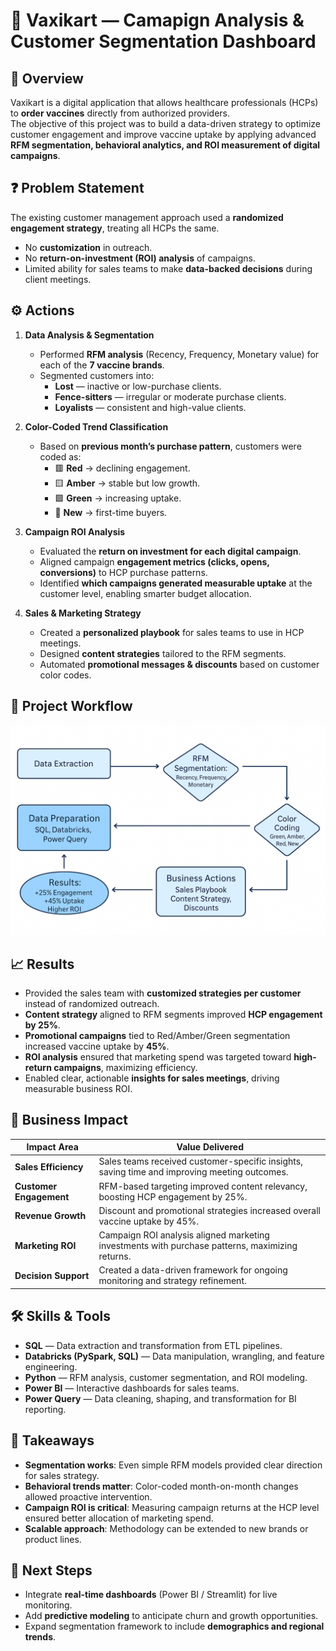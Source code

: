 # 💉 Vaxikart — Camapign Analysis & Customer Segmentation Dashboard

## 📖 Overview
Vaxikart is a digital application that allows healthcare professionals (HCPs) to **order vaccines** directly from authorized providers.  
The objective of this project was to build a data-driven strategy to optimize customer engagement and improve vaccine uptake by applying advanced **RFM segmentation, behavioral analytics, and ROI measurement of digital campaigns**.

## ❓ Problem Statement
The existing customer management approach used a **randomized engagement strategy**, treating all HCPs the same.  
- No **customization** in outreach.  
- No **return-on-investment (ROI) analysis** of campaigns.  
- Limited ability for sales teams to make **data-backed decisions** during client meetings.  

## ⚙️ Actions
1. **Data Analysis & Segmentation**
   - Performed **RFM analysis** (Recency, Frequency, Monetary value) for each of the **7 vaccine brands**.  
   - Segmented customers into:  
     - **Lost** — inactive or low-purchase clients.  
     - **Fence-sitters** — irregular or moderate purchase clients.  
     - **Loyalists** — consistent and high-value clients.  

2. **Color-Coded Trend Classification**
   - Based on **previous month’s purchase pattern**, customers were coded as:  
     - 🟥 **Red** → declining engagement.  
     - 🟨 **Amber** → stable but low growth.  
     - 🟩 **Green** → increasing uptake.  
     - 🔵 **New** → first-time buyers.  

3. **Campaign ROI Analysis**
   - Evaluated the **return on investment for each digital campaign**.  
   - Aligned campaign **engagement metrics (clicks, opens, conversions)** to HCP purchase patterns.  
   - Identified **which campaigns generated measurable uptake** at the customer level, enabling smarter budget allocation.  

4. **Sales & Marketing Strategy**
   - Created a **personalized playbook** for sales teams to use in HCP meetings.  
   - Designed **content strategies** tailored to the RFM segments.  
   - Automated **promotional messages & discounts** based on customer color codes.  

## 🔄 Project Workflow
![Vaxikart WorkFlow](Vaxikart_flow_chart.png)

## 📈 Results
- Provided the sales team with **customized strategies per customer** instead of randomized outreach.  
- **Content strategy** aligned to RFM segments improved **HCP engagement by 25%**.  
- **Promotional campaigns** tied to Red/Amber/Green segmentation increased vaccine uptake by **45%**.  
- **ROI analysis** ensured that marketing spend was targeted toward **high-return campaigns**, maximizing efficiency.  
- Enabled clear, actionable **insights for sales meetings**, driving measurable business ROI.  

## 📌 Business Impact
| Impact Area            | Value Delivered |
|-------------------------|-----------------|
| **Sales Efficiency**    | Sales teams received customer-specific insights, saving time and improving meeting outcomes. |
| **Customer Engagement** | RFM-based targeting improved content relevancy, boosting HCP engagement by 25%. |
| **Revenue Growth**      | Discount and promotional strategies increased overall vaccine uptake by 45%. |
| **Marketing ROI**       | Campaign ROI analysis aligned marketing investments with purchase patterns, maximizing returns. |
| **Decision Support**    | Created a data-driven framework for ongoing monitoring and strategy refinement. |

## 🛠 Skills & Tools
- **SQL** — Data extraction and transformation from ETL pipelines.  
- **Databricks (PySpark, SQL)** — Data manipulation, wrangling, and feature engineering.  
- **Python** — RFM analysis, customer segmentation, and ROI modeling.  
- **Power BI** — Interactive dashboards for sales teams.  
- **Power Query** — Data cleaning, shaping, and transformation for BI reporting.  

## 📝 Takeaways
- **Segmentation works**: Even simple RFM models provided clear direction for sales strategy.  
- **Behavioral trends matter**: Color-coded month-on-month changes allowed proactive intervention.  
- **Campaign ROI is critical**: Measuring campaign returns at the HCP level ensured better allocation of marketing spend.  
- **Scalable approach**: Methodology can be extended to new brands or product lines.  

## 🚀 Next Steps
- Integrate **real-time dashboards** (Power BI / Streamlit) for live monitoring.  
- Add **predictive modeling** to anticipate churn and growth opportunities.  
- Expand segmentation framework to include **demographics and regional trends**.  
